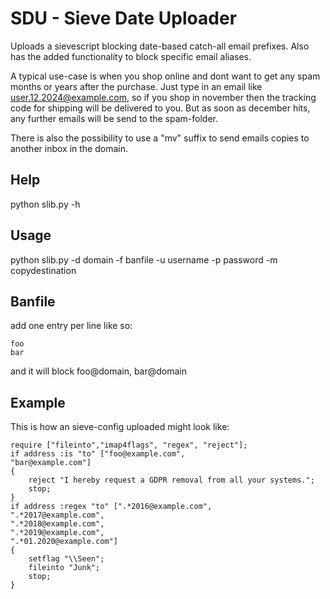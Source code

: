 # SDU - Sieve Date Uploader
Uploads a sievescript blocking date-based catch-all email prefixes.
Also has the added functionality to block specific email aliases.

A typical use-case is when you shop online and dont want to get any spam months or years after the purchase. Just type in an email like user.12.2024@example.com, so if you shop in november then the tracking code for shipping will be delivered to you. But as soon as december hits, any further emails will be send to the spam-folder.

There is also the possibility to use a "mv" suffix to send emails copies to another inbox in the domain.

## Help
python slib.py -h

## Usage
python slib.py -d domain -f banfile -u username -p password -m copydestination

## Banfile
add one entry per line like so:
```
foo
bar
```

and it will block foo@domain, bar@domain


## Example
This is how an sieve-config uploaded might look like:
``` 
require ["fileinto","imap4flags", "regex", "reject"];
if address :is "to" ["foo@example.com",
"bar@example.com"]
{
    reject "I hereby request a GDPR removal from all your systems.";
    stop;
}
if address :regex "to" [".*2016@example.com", 
".*2017@example.com", 
".*2018@example.com", 
".*2019@example.com", 
".*01.2020@example.com"]
{
    setflag "\\Seen";
    fileinto "Junk";
    stop;
}
``` 
